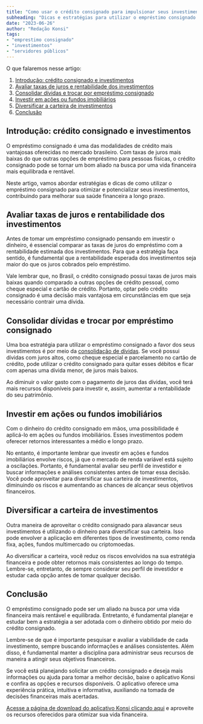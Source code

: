 ```yaml
---
title: "Como usar o crédito consignado para impulsionar seus investimentos"
subheading: "Dicas e estratégias para utilizar o empréstimo consignado a favor da sua vida financeira e potencializar a rentabilidade dos seus investimentos."
date: "2023-06-26"
author: "Redação Konsi"
tags:
- "emprestimo consignado"
- "investimentos"
- "servidores públicos"
---
```


O que falaremos nesse artigo:

1. [Introdução: crédito consignado e investimentos](#introducao)
2. [Avaliar taxas de juros e rentabilidade dos investimentos](#avaliar-taxas)
3. [Consolidar dívidas e trocar por empréstimo consignado](#consolidar-dividas)
4. [Investir em ações ou fundos imobiliários](#acoes-fundos)
5. [Diversificar a carteira de investimentos](#diversificar-carteira)
6. [Conclusão](#conclusao)

## Introdução: crédito consignado e investimentos <a name="introducao"></a>

O empréstimo consignado é uma das modalidades de crédito mais vantajosas oferecidas no mercado brasileiro. Com taxas de juros mais baixas do que outras opções de empréstimo para pessoas físicas, o crédito consignado pode se tornar um bom aliado na busca por uma vida financeira mais equilibrada e rentável.

Neste artigo, vamos abordar estratégias e dicas de como utilizar o empréstimo consignado para otimizar e potencializar seus investimentos, contribuindo para melhorar sua saúde financeira a longo prazo.

## Avaliar taxas de juros e rentabilidade dos investimentos <a name="avaliar-taxas"></a>

Antes de tomar um empréstimo consignado pensando em investir o dinheiro, é essencial comparar as taxas de juros do empréstimo com a rentabilidade estimada dos investimentos. Para que a estratégia faça sentido, é fundamental que a rentabilidade esperada dos investimentos seja maior do que os juros cobrados pelo empréstimo.

Vale lembrar que, no Brasil, o crédito consignado possui taxas de juros mais baixas quando comparado a outras opções de crédito pessoal, como cheque especial e cartão de crédito. Portanto, optar pelo crédito consignado é uma decisão mais vantajosa em circunstâncias em que seja necessário contrair uma dívida.

## Consolidar dívidas e trocar por empréstimo consignado <a name="consolidar-dividas"></a>

Uma boa estratégia para utilizar o empréstimo consignado a favor dos seus investimentos é por meio da [consolidação de dívidas](https://konsi.com.br/postagens/como-usar-o-crdito-consignado-para-quitar-dvidas-caras). Se você possui dívidas com juros altos, como cheque especial e parcelamento no cartão de crédito, pode utilizar o crédito consignado para quitar esses débitos e ficar com apenas uma dívida menor, de juros mais baixos.

Ao diminuir o valor gasto com o pagamento de juros das dívidas, você terá mais recursos disponíveis para investir e, assim, aumentar a rentabilidade do seu patrimônio.

## Investir em ações ou fundos imobiliários <a name="acoes-fundos"></a>

Com o dinheiro do crédito consignado em mãos, uma possibilidade é aplicá-lo em ações ou fundos imobiliários. Esses investimentos podem oferecer retornos interessantes a médio e longo prazo.

No entanto, é importante lembrar que investir em ações e fundos imobiliários envolve riscos, já que o mercado de renda variável está sujeito a oscilações. Portanto, é fundamental avaliar seu perfil de investidor e buscar informações e análises consistentes antes de tomar essa decisão. Você pode aproveitar para diversificar sua carteira de investimentos, diminuindo os riscos e aumentando as chances de alcançar seus objetivos financeiros.

## Diversificar a carteira de investimentos <a name="diversificar-carteira"></a>

Outra maneira de aproveitar o crédito consignado para alavancar seus investimentos é utilizando o dinheiro para diversificar sua carteira. Isso pode envolver a aplicação em diferentes tipos de investimento, como renda fixa, ações, fundos multimercado ou criptomoedas.

Ao diversificar a carteira, você reduz os riscos envolvidos na sua estratégia financeira e pode obter retornos mais consistentes ao longo do tempo. Lembre-se, entretanto, de sempre considerar seu perfil de investidor e estudar cada opção antes de tomar qualquer decisão.

## Conclusão <a name="conclusao"></a>

O empréstimo consignado pode ser um aliado na busca por uma vida financeira mais rentável e equilibrada. Entretanto, é fundamental planejar e estudar bem a estratégia a ser adotada com o dinheiro obtido por meio do crédito consignado.

Lembre-se de que é importante pesquisar e avaliar a viabilidade de cada investimento, sempre buscando informações e análises consistentes. Além disso, é fundamental manter a disciplina para administrar seus recursos de maneira a atingir seus objetivos financeiros.

Se você está planejando solicitar um crédito consignado e deseja mais informações ou ajuda para tomar a melhor decisão, baixe o aplicativo Konsi e confira as opções e recursos disponíveis. O aplicativo oferece uma experiência prática, intuitiva e informativa, auxiliando na tomada de decisões financeiras mais acertadas.

[Acesse a página de download do aplicativo Konsi clicando aqui](https://konsi.com.br/download) e aproveite os recursos oferecidos para otimizar sua vida financeira.